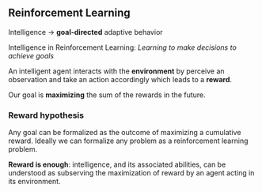 ## Reinforcement Learning

Intelligence -> **goal-directed** adaptive behavior

Intelligence in Reinforcement Learning: *Learning to make decisions to achieve goals* 

An intelligent agent interacts with the **environment** by perceive an observation and take an action accordingly which leads to a **reward**.

Our goal is **maximizing** the sum of the rewards in the future.

### Reward hypothesis

Any goal can be formalized as the outcome of maximizing a cumulative reward.
Ideally we can formalize any problem as a reinforcement learning problem.

**Reward is enough**: intelligence, and its associated abilities, can be understood as subserving the maximization of reward by an agent acting in its environment.